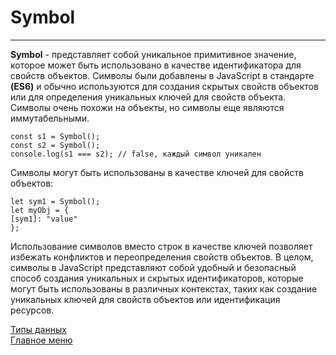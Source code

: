 # Symbol
____
__Symbol__ - представляет собой уникальное примитивное значение, которое может быть использовано в качестве идентификатора для свойств объектов. Символы были добавлены в JavaScript в стандарте __(ES6)__ и обычно используются для создания скрытых свойств объектов или для определения уникальных ключей для свойств объекта. Символы очень похожи на объекты, но символы еще являются иммутабельными.
```
const s1 = Symbol();
const s2 = Symbol();
console.log(s1 === s2); // false, каждый символ уникален
```
Символы могут быть использованы в качестве ключей для свойств объектов:
```
let sym1 = Symbol();
let myObj = {
[sym1]: "value"
};
```
Использование символов вместо строк в качестве ключей позволяет избежать конфликтов и переопределения свойств объектов.
В целом, символы в JavaScript представляют собой удобный и безопасный способ создания уникальных и скрытых идентификаторов, которые могут быть использованы в различных контекстах, таких как создание уникальных ключей для свойств объектов или идентификация ресурсов.

[Типы данных](../data-types.md)<br>
[Главное меню](../../README.md)<br>